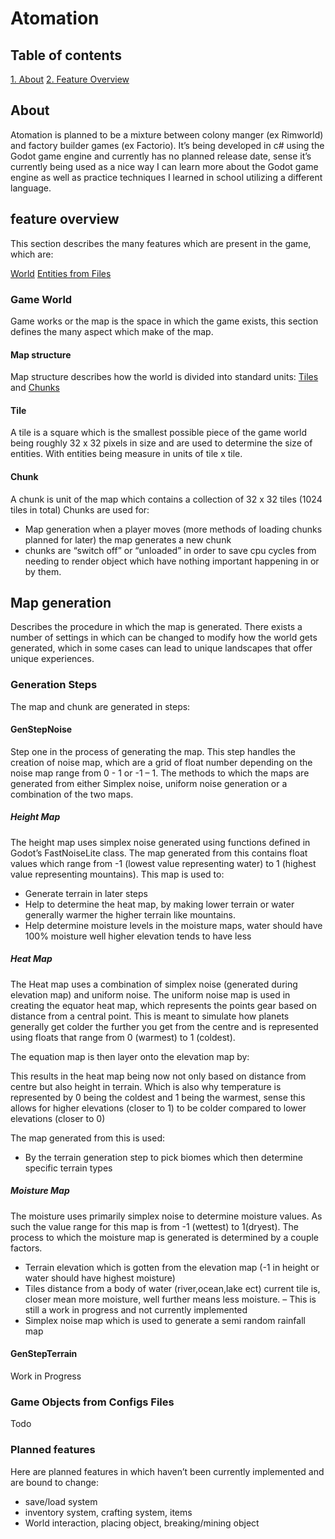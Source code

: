 # Atomation

## Table of contents 
[1. About](https://github.com/KeaganRieder/Atomation?tab=readme-ov-file#about)
[2. Feature Overview](https://github.com/KeaganRieder/Atomation?tab=readme-ov-file#game-world)

## About
Atomation is planned to be a mixture between colony manger (ex Rimworld) and factory builder games (ex Factorio). It’s being developed in c# using the Godot game engine and currently has no planned release date, sense it’s currently being used as a nice way I can learn more about the Godot game engine as well as practice techniques I learned in school utilizing a different language.

## feature overview 
This section describes the many features which are present in the game, which are:

[World](https://github.com/KeaganRieder/Atomation?tab=readme-ov-file#game-world)
[Entities from  Files](https://github.com/KeaganRieder/Atomation?tab=readme-ov-file#game-objects-from-configs-files)

### Game World 
 Game works  or the map is the space in which the game exists, this section defines the many aspect which make of the map.

#### Map structure 
Map structure describes how the world is divided into standard units: [Tiles](https://github.com/KeaganRieder/Atomation?tab=readme-ov-file#tile) and [Chunks](https://github.com/KeaganRieder/Atomation?tab=readme-ov-file#chunk)

#### Tile
A tile is a square which is the smallest possible piece of the game world being roughly 32 x 32 pixels in size and are used to determine the size of entities. With entities being measure in units of tile x tile.

#### Chunk
A chunk is unit of the map which contains a collection of 32 x 32 tiles (1024 tiles in total)
Chunks are used for:
* Map generation when a player moves (more methods of loading chunks planned for later) the map generates a new chunk 
* chunks are “switch off” or “unloaded” in order to save cpu cycles from needing to render object which have nothing important happening in or by them.

## Map generation
 Describes the procedure in which the map is generated. There exists a number of settings in which can be changed to modify how the world gets generated, which in some cases can lead to unique landscapes that offer unique experiences. 

### Generation Steps 
The map and chunk are generated in steps:

#### GenStepNoise
Step one in the process of generating the map. This step handles the creation of noise map, which are a grid of float number depending on the noise map range from 0 - 1 or -1 – 1. The methods to which the maps are generated from either Simplex noise, uniform noise generation or a combination of the two maps.

##### Height Map
The height map uses simplex noise generated using functions defined in Godot’s FastNoiseLite class. The map generated from this contains float values which range from -1 (lowest value representing water) to 1 (highest value representing mountains). This map is used to:
* Generate terrain in later steps
* Help to determine the heat map, by making lower terrain or water generally warmer the higher terrain like mountains.
* Help determine moisture levels in the moisture maps, water should have 100% moisture well higher elevation tends to have less 

##### Heat Map
The Heat map uses a combination of simplex noise (generated during elevation map) and uniform noise. The uniform noise map is used in creating the equator heat map, which represents the points gear based on distance from a central point. This is meant to simulate how planets generally get colder the further you get from the centre and is represented using floats that range from 0 (warmest) to 1 (coldest).

The equation map is then layer onto the elevation map by:

This results in the heat map being now not only based on distance from centre but also height in terrain. Which is also why temperature is represented by 0 being the coldest and 1 being the warmest, sense this allows for higher elevations (closer to 1) to be colder compared to lower elevations (closer to 0)

The map generated from this is used:
* By the terrain generation step to pick biomes which then determine specific terrain types
 
##### Moisture Map
The moisture uses primarily simplex noise to determine moisture values. As such the value range for this map is from -1 (wettest) to 1(dryest). The process to which the moisture map is generated is determined by a couple factors.
-	Terrain elevation which is gotten from the elevation map (-1 in height or water should have highest moisture)
-	Tiles distance from a body of water (river,ocean,lake ect) current tile is, closer mean more moisture, well further means less moisture. – This is still a work in progress and not currently implemented 
-	Simplex noise map which is used to generate a semi random rainfall map

#### GenStepTerrain
Work in Progress 

### Game Objects from Configs Files
Todo 

### Planned features 
Here are planned features in which haven’t been currently implemented and are bound to change:

* save/load system
* inventory system, crafting system, items
* World interaction, placing object, breaking/mining object
